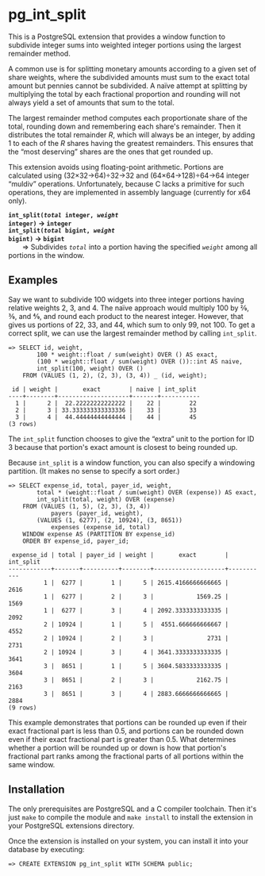 # pg_int_split

This is a PostgreSQL extension that provides a window function to subdivide integer sums into weighted integer portions using the largest remainder method.

A common use is for splitting monetary amounts according to a given set of share weights, where the subdivided amounts must sum to the exact total amount but pennies cannot be subdivided. A naïve attempt at splitting by multiplying the total by each fractional proportion and rounding will not always yield a set of amounts that sum to the total.

The largest remainder method computes each proportionate share of the total, rounding down and remembering each share's remainder. Then it distributes the total remainder *R*, which will always be an integer, by adding 1 to each of the *R* shares having the greatest remainders. This ensures that the “most deserving” shares are the ones that get rounded up.

This extension avoids using floating-point arithmetic. Portions are calculated using (32×32→64)÷32→32 and (64×64→128)÷64→64 integer “muldiv” operations. Unfortunately, because C lacks a primitive for such operations, they are implemented in assembly language (currently for x64 only).

**<code>int_split(<em>total</em> integer, <em>weight</em> integer)</code> → `integer`**  
**<code>int_split(<em>total</em> bigint, <em>weight</em> bigint)</code> → `bigint`**  
  ⇒ Subdivides *`total`* into a portion having the specified *`weight`* among all portions in the window.

## Examples

Say we want to subdivide 100 widgets into three integer portions having relative weights 2, 3, and 4. The naïve approach would multiply 100 by 2⁄9, 3⁄9, and 4⁄9, and round each product to the nearest integer. However, that gives us portions of 22, 33, and 44, which sum to only 99, not 100. To get a correct split, we can use the largest remainder method by calling `int_split`.

```PLpgSQL
=> SELECT id, weight,
        100 * weight::float / sum(weight) OVER () AS exact,
        (100 * weight::float / sum(weight) OVER ())::int AS naive,
        int_split(100, weight) OVER ()
    FROM (VALUES (1, 2), (2, 3), (3, 4)) _ (id, weight);
```
```
 id | weight |       exact        | naive | int_split 
----+--------+--------------------+-------+-----------
  1 |      2 |  22.22222222222222 |    22 |        22
  2 |      3 | 33.333333333333336 |    33 |        33
  3 |      4 |  44.44444444444444 |    44 |        45
(3 rows)
```

The `int_split` function chooses to give the “extra” unit to the portion for ID 3 because that portion's exact amount is closest to being rounded up.

Because `int_split` is a window function, you can also specify a windowing partition. (It makes no sense to specify a sort order.)

```PLpgSQL
=> SELECT expense_id, total, payer_id, weight,
        total * (weight::float / sum(weight) OVER (expense)) AS exact,
        int_split(total, weight) OVER (expense)
    FROM (VALUES (1, 5), (2, 3), (3, 4))
            payers (payer_id, weight),
        (VALUES (1, 6277), (2, 10924), (3, 8651))
            expenses (expense_id, total)
    WINDOW expense AS (PARTITION BY expense_id)
    ORDER BY expense_id, payer_id;
```
```
 expense_id | total | payer_id | weight |       exact        | int_split 
------------+-------+----------+--------+--------------------+-----------
          1 |  6277 |        1 |      5 | 2615.4166666666665 |      2616
          1 |  6277 |        2 |      3 |            1569.25 |      1569
          1 |  6277 |        3 |      4 | 2092.3333333333335 |      2092
          2 | 10924 |        1 |      5 |  4551.666666666667 |      4552
          2 | 10924 |        2 |      3 |               2731 |      2731
          2 | 10924 |        3 |      4 | 3641.3333333333335 |      3641
          3 |  8651 |        1 |      5 | 3604.5833333333335 |      3604
          3 |  8651 |        2 |      3 |            2162.75 |      2163
          3 |  8651 |        3 |      4 | 2883.6666666666665 |      2884
(9 rows)
```

This example demonstrates that portions can be rounded up even if their exact fractional part is less than 0.5, and portions can be rounded down even if their exact fractional part is greater than 0.5. What determines whether a portion will be rounded up or down is how that portion's fractional part ranks among the fractional parts of all portions within the same window.

## Installation

The only prerequisites are PostgreSQL and a C compiler toolchain. Then it's just `make` to compile the module and `make install` to install the extension in your PostgreSQL extensions directory.

Once the extension is installed on your system, you can install it into your database by executing:
```PLpgSQL
=> CREATE EXTENSION pg_int_split WITH SCHEMA public;
```
